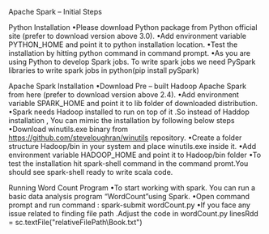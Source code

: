 
Apache Spark – Initial Steps

Python Installation
	•Please download Python package from Python official site (prefer to download version above 3.0).
	•Add environment variable PYTHON_HOME and point it to python installation location.
	•Test the installation by hitting python command in command prompt.
	•As you are using Python to develop Spark jobs. To write spark jobs we need PySpark libraries to write spark jobs in python(pip install 	pySpark)
	
Apache Spark Installation
	•Download Pre – built Hadoop Apache Spark from here (prefer to download version above 2.4).
	•Add environment variable SPARK_HOME and point it to lib folder of downloaded distribution.
	•Spark needs Hadoop installed to run on top of it .So instead of Haddop installation , You can mimic the installation by following 		 below steps
	•Download winutils.exe binary from https://github.com/steveloughran/winutils repository.
	•Create a folder structure Hadoop/bin in your system and place winutils.exe inside it.
	•Add environment variable HADOOP_HOME  and point it to Hadoop/bin folder
	•To test the installation hit spark-shell command in the command promt.You should see spark-shell ready to write scala code.
	
Running Word Count Program
	•To start working with spark. You can run a basic data analysis program “WordCount”using Spark.
	•Open command prompt and run command : spark-submit wordCount.py
	•If you face any issue related to finding file path .Adjust the code in wordCount.py 
		linesRdd = sc.textFile("relativeFilePath\Book.txt")

